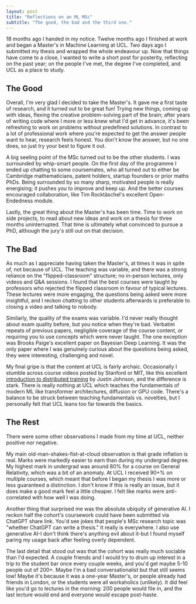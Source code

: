 ```yaml
---
layout: post
title: "Reflections on an ML MSc"
subtitle: "The good, the bad and the third one."
---
```


18 months ago I handed in my notice. Twelve months ago I finished at work and began a Master's in Machine Learning at UCL. Two days ago I submitted my thesis and wrapped the whole endeavour up. Now that things have come to a close, I wanted to write a short post for posterity, reflecting on the past year; on the people I've met, the degree I've completed, and UCL as a place to study.

## The Good
Overall, I'm very glad I decided to take the Master's. It gave me a first taste of research, and it turned out to be great fun! Trying new things, coming up with ideas, flexing the creative problem-solving part of the brain; after years of writing code where I more or less knew what I'd get in advance, it's been refreshing to work on problems without predefined solutions. In contrast to a lot of professional work where you're expected to get the answer people want to hear, research feels honest. You don't know the answer, but no one does, so just try your best to figure it out.

A big seeling point of the MSc turned out to be the other students. I was surrounded by whip-smart people. On the first day of the programme I ended up chatting to some coursemates, who all turned out to either be Cambridge mathematicians, patent holders, startup founders or prior maths PhDs. Being surrounded by so many sharp, motivated people is really energising; it pushes you to improve and keep up. And the better courses encouraged collaboration, like Tim Rocktäschel's excellent Open-Endedness module.

Lastly, the great thing about the Master's has been time. Time to work on side projects, to read about new ideas and work on a thesis for three months uninterrupted. That time is ultimately what convinced to pursue a PhD, although the jury's still out on that decision.

## The Bad
As much as I appreciate having taken the Master's, at times it was in spite of, not because of UCL. The teaching was variable, and there was a strong reliance on the "flipped-classroom" structure; no in-person lectures, only videos and Q&A sessions. I found that the best courses were taught by professors who rejected the flipped classroom in favour of typical lectures. These lectures were more engaging, the questions being asked were more insightful, and I reckon chatting to other students afterwards is preferable to closing a video and talking to nobody.

Similarly, the quality of the exams was variable. I'd never really thought about exam quality before, but you notice when they're bad. Verbatim repeats of previous papers, negligible coverage of the course content, or requiring you to use concepts which were never taught. The one exception was Brooks Paige's excellent paper on Bayesian Deep Learning. It was the only paper where I was genuinely curious about the questions being asked, they were interesting, challenging and novel.

My final gripe is that the content at UCL is fairly archaic. Occasionally I stumble across course videos posted by Stanford or MIT, like this excellent [introduction to distributed training](https://www.youtube.com/watch?v=9MvD-XsowsE&ab_channel=StanfordOnline) by Justin Johnson, and the difference is stark. There is really nothing at UCL which teaches the fundamentals of modern ML like transformer architectures, diffusion or GPU code. There's a balance to be struck between teaching fundamentals vs. novelties, but I personally felt that UCL leans too far towards the basics.

## The Rest
There were some other observations I made from my time at UCL, neither positive nor negative.

My main old-man-shakes-fist-at-cloud observation is that grade inflation is real. Marks were markedly easier to earn than during my undergrad degree. My highest mark in undergrad was around 80% for a course on General Relativity, which was a bit of an anomaly. At UCL I received 90+% on multiple courses, which meant that before I began my thesis I was more or less guaranteed a distinction. I don't know if this is really an issue, but it does make a good mark feel a little cheaper. I felt like marks were anti-correlated with how well I was doing.

Another thing that surprised me was the absolute ubiquity of generative AI. I reckon half the cohort's coursework could have been submitted via ChatGPT share link. You'd see jokes that people's MSc research topic was "whether ChatGPT can write a thesis." It really is everywhere. I also use generative AI-I don't think there's anything evil about it-but I found myself paring my usage back after feeling overly dependent.

The last detail that stood out was that the cohort was really much sociable than I'd expected. A couple friends and I would try to drum up interest in a trip to the student bar once every couple weeks, and you'd get maybe 5-10 people out of 200+. Maybe I'm a bad conversationalist but that still seems low! Maybe it's because it was a one-year Master's, or people already had friends in London, or the students were all workaholics (unlikely). It did feel like you'd go to lectures in the morning: 200 people would file in, and the last lecture would end and everyone would escape post-haste.